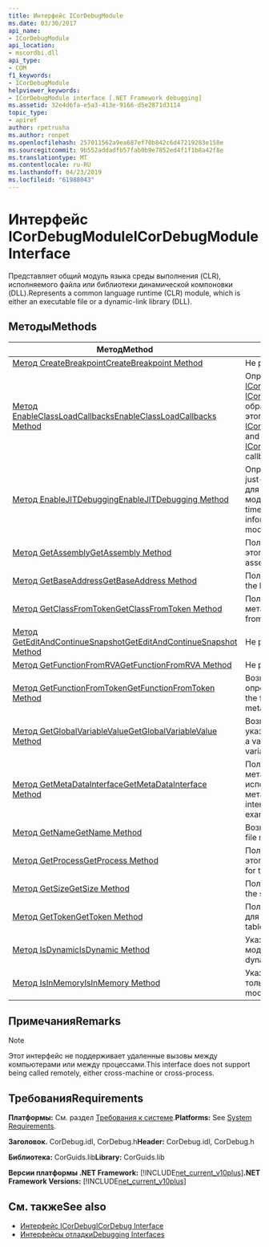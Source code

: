 ```yaml
---
title: Интерфейс ICorDebugModule
ms.date: 03/30/2017
api_name:
- ICorDebugModule
api_location:
- mscordbi.dll
api_type:
- COM
f1_keywords:
- ICorDebugModule
helpviewer_keywords:
- ICorDebugModule interface [.NET Framework debugging]
ms.assetid: 32e4d6fa-e5a3-413e-9166-d5e2871d3114
topic_type:
- apiref
author: rpetrusha
ms.author: ronpet
ms.openlocfilehash: 257011562a9ea687ef70b842c6d47219283e158e
ms.sourcegitcommit: 9b552addadfb57fab0b9e7852ed4f1f1b8a42f8e
ms.translationtype: MT
ms.contentlocale: ru-RU
ms.lasthandoff: 04/23/2019
ms.locfileid: "61988043"
---
```

# <a name="icordebugmodule-interface"></a><span data-ttu-id="8da55-102">Интерфейс ICorDebugModule</span><span class="sxs-lookup"><span data-stu-id="8da55-102">ICorDebugModule Interface</span></span>

<span data-ttu-id="8da55-103">Представляет общий модуль языка среды выполнения (CLR), исполняемого файла или библиотеки динамической компоновки (DLL).</span><span class="sxs-lookup"><span data-stu-id="8da55-103">Represents a common language runtime (CLR) module, which is either an executable file or a dynamic-link library (DLL).</span></span>  
  
## <a name="methods"></a><span data-ttu-id="8da55-104">Методы</span><span class="sxs-lookup"><span data-stu-id="8da55-104">Methods</span></span>  
  
|<span data-ttu-id="8da55-105">Метод</span><span class="sxs-lookup"><span data-stu-id="8da55-105">Method</span></span>|<span data-ttu-id="8da55-106">Описание</span><span class="sxs-lookup"><span data-stu-id="8da55-106">Description</span></span>|  
|------------|-----------------|  
|[<span data-ttu-id="8da55-107">Метод CreateBreakpoint</span><span class="sxs-lookup"><span data-stu-id="8da55-107">CreateBreakpoint Method</span></span>](../../../../docs/framework/unmanaged-api/debugging/icordebugmodule-createbreakpoint-method.md)|<span data-ttu-id="8da55-108">Не реализовано.</span><span class="sxs-lookup"><span data-stu-id="8da55-108">Not implemented.</span></span>|  
|[<span data-ttu-id="8da55-109">Метод EnableClassLoadCallbacks</span><span class="sxs-lookup"><span data-stu-id="8da55-109">EnableClassLoadCallbacks Method</span></span>](../../../../docs/framework/unmanaged-api/debugging/icordebugmodule-enableclassloadcallbacks-method.md)|<span data-ttu-id="8da55-110">Определяет, является ли [ICorDebugManagedCallback::LoadClass](../../../../docs/framework/unmanaged-api/debugging/icordebugmanagedcallback-loadclass-method.md) и [ICorDebugManagedCallback::UnloadClass](../../../../docs/framework/unmanaged-api/debugging/icordebugmanagedcallback-unloadclass-method.md) обратные вызовы, называются для этого модуля.</span><span class="sxs-lookup"><span data-stu-id="8da55-110">Determines whether the [ICorDebugManagedCallback::LoadClass](../../../../docs/framework/unmanaged-api/debugging/icordebugmanagedcallback-loadclass-method.md) and [ICorDebugManagedCallback::UnloadClass](../../../../docs/framework/unmanaged-api/debugging/icordebugmanagedcallback-unloadclass-method.md) callbacks are called for this module.</span></span>|  
|[<span data-ttu-id="8da55-111">Метод EnableJITDebugging</span><span class="sxs-lookup"><span data-stu-id="8da55-111">EnableJITDebugging Method</span></span>](../../../../docs/framework/unmanaged-api/debugging/icordebugmodule-enablejitdebugging-method.md)|<span data-ttu-id="8da55-112">Определяет, сохраняет ли компилятор just-in-time (JIT) сведения об отладке для методов в данном модуле.</span><span class="sxs-lookup"><span data-stu-id="8da55-112">Determines whether the just-in-time (JIT) compiler preserves debugging information for methods within this module.</span></span>|  
|[<span data-ttu-id="8da55-113">Метод GetAssembly</span><span class="sxs-lookup"><span data-stu-id="8da55-113">GetAssembly Method</span></span>](../../../../docs/framework/unmanaged-api/debugging/icordebugmodule-getassembly-method.md)|<span data-ttu-id="8da55-114">Получает соответствующая сборка для этого модуля.</span><span class="sxs-lookup"><span data-stu-id="8da55-114">Gets the containing assembly for this module.</span></span>|  
|[<span data-ttu-id="8da55-115">Метод GetBaseAddress</span><span class="sxs-lookup"><span data-stu-id="8da55-115">GetBaseAddress Method</span></span>](../../../../docs/framework/unmanaged-api/debugging/icordebugmodule-getbaseaddress-method.md)|<span data-ttu-id="8da55-116">Получает базовый адрес модуля.</span><span class="sxs-lookup"><span data-stu-id="8da55-116">Gets the base address of the module.</span></span>|  
|[<span data-ttu-id="8da55-117">Метод GetClassFromToken</span><span class="sxs-lookup"><span data-stu-id="8da55-117">GetClassFromToken Method</span></span>](../../../../docs/framework/unmanaged-api/debugging/icordebugmodule-getclassfromtoken-method.md)|<span data-ttu-id="8da55-118">Получает ICorDebugClass из метаданных.</span><span class="sxs-lookup"><span data-stu-id="8da55-118">Gets the ICorDebugClass from the metadata.</span></span>|  
|[<span data-ttu-id="8da55-119">Метод GetEditAndContinueSnapshot</span><span class="sxs-lookup"><span data-stu-id="8da55-119">GetEditAndContinueSnapshot Method</span></span>](../../../../docs/framework/unmanaged-api/debugging/icordebugmodule-geteditandcontinuesnapshot-method.md)|<span data-ttu-id="8da55-120">Не рекомендуется.</span><span class="sxs-lookup"><span data-stu-id="8da55-120">Deprecated.</span></span>|  
|[<span data-ttu-id="8da55-121">Метод GetFunctionFromRVA</span><span class="sxs-lookup"><span data-stu-id="8da55-121">GetFunctionFromRVA Method</span></span>](../../../../docs/framework/unmanaged-api/debugging/icordebugmodule-getfunctionfromrva-method.md)|<span data-ttu-id="8da55-122">Не реализовано.</span><span class="sxs-lookup"><span data-stu-id="8da55-122">Not implemented.</span></span>|  
|[<span data-ttu-id="8da55-123">Метод GetFunctionFromToken</span><span class="sxs-lookup"><span data-stu-id="8da55-123">GetFunctionFromToken Method</span></span>](../../../../docs/framework/unmanaged-api/debugging/icordebugmodule-getfunctionfromtoken-method.md)|<span data-ttu-id="8da55-124">Возвращает функцию, которое определяется токеном метаданных.</span><span class="sxs-lookup"><span data-stu-id="8da55-124">Gets the function that is specified by the metadata token.</span></span>|  
|[<span data-ttu-id="8da55-125">Метод GetGlobalVariableValue</span><span class="sxs-lookup"><span data-stu-id="8da55-125">GetGlobalVariableValue Method</span></span>](../../../../docs/framework/unmanaged-api/debugging/icordebugmodule-getglobalvariablevalue-method.md)|<span data-ttu-id="8da55-126">Возвращает объект значения для указанной глобальной переменной.</span><span class="sxs-lookup"><span data-stu-id="8da55-126">Gets a value object for the specified global variable.</span></span>|  
|[<span data-ttu-id="8da55-127">Метод GetMetaDataInterface</span><span class="sxs-lookup"><span data-stu-id="8da55-127">GetMetaDataInterface Method</span></span>](../../../../docs/framework/unmanaged-api/debugging/icordebugmodule-getmetadatainterface-method.md)|<span data-ttu-id="8da55-128">Получает указатель на интерфейс метаданных, который может использоваться для просмотра метаданных для модуля.</span><span class="sxs-lookup"><span data-stu-id="8da55-128">Gets a metadata interface pointer that can be used to examine the metadata for the module.</span></span>|  
|[<span data-ttu-id="8da55-129">Метод GetName</span><span class="sxs-lookup"><span data-stu-id="8da55-129">GetName Method</span></span>](../../../../docs/framework/unmanaged-api/debugging/icordebugmodule-getname-method.md)|<span data-ttu-id="8da55-130">Возвращает имя файла модуля.</span><span class="sxs-lookup"><span data-stu-id="8da55-130">Gets the file name of the module.</span></span>|  
|[<span data-ttu-id="8da55-131">Метод GetProcess</span><span class="sxs-lookup"><span data-stu-id="8da55-131">GetProcess Method</span></span>](../../../../docs/framework/unmanaged-api/debugging/icordebugmodule-getprocess-method.md)|<span data-ttu-id="8da55-132">Получает процесс, содержащий для этого модуля.</span><span class="sxs-lookup"><span data-stu-id="8da55-132">Gets the containing process for this module.</span></span>|  
|[<span data-ttu-id="8da55-133">Метод GetSize</span><span class="sxs-lookup"><span data-stu-id="8da55-133">GetSize Method</span></span>](../../../../docs/framework/unmanaged-api/debugging/icordebugmodule-getsize-method.md)|<span data-ttu-id="8da55-134">Получает размер блока в байтах.</span><span class="sxs-lookup"><span data-stu-id="8da55-134">Gets the size of the module in bytes.</span></span>|  
|[<span data-ttu-id="8da55-135">Метод GetToken</span><span class="sxs-lookup"><span data-stu-id="8da55-135">GetToken Method</span></span>](../../../../docs/framework/unmanaged-api/debugging/icordebugmodule-gettoken-method.md)|<span data-ttu-id="8da55-136">Получает токен для записи в таблице для этого модуля.</span><span class="sxs-lookup"><span data-stu-id="8da55-136">Gets the token for the table entry for this module.</span></span>|  
|[<span data-ttu-id="8da55-137">Метод IsDynamic</span><span class="sxs-lookup"><span data-stu-id="8da55-137">IsDynamic Method</span></span>](../../../../docs/framework/unmanaged-api/debugging/icordebugmodule-isdynamic-method.md)|<span data-ttu-id="8da55-138">Указывает, является ли динамический модуль.</span><span class="sxs-lookup"><span data-stu-id="8da55-138">Indicates whether the module is dynamic.</span></span>|  
|[<span data-ttu-id="8da55-139">Метод IsInMemory</span><span class="sxs-lookup"><span data-stu-id="8da55-139">IsInMemory Method</span></span>](../../../../docs/framework/unmanaged-api/debugging/icordebugmodule-isinmemory-method.md)|<span data-ttu-id="8da55-140">Указывает, существует ли этот модуль только в памяти.</span><span class="sxs-lookup"><span data-stu-id="8da55-140">Indicates whether this module exists only in memory.</span></span>|  
  
## <a name="remarks"></a><span data-ttu-id="8da55-141">Примечания</span><span class="sxs-lookup"><span data-stu-id="8da55-141">Remarks</span></span>  
  
> [!NOTE]
>  <span data-ttu-id="8da55-142">Этот интерфейс не поддерживает удаленные вызовы между компьютерами или между процессами.</span><span class="sxs-lookup"><span data-stu-id="8da55-142">This interface does not support being called remotely, either cross-machine or cross-process.</span></span>  
  
## <a name="requirements"></a><span data-ttu-id="8da55-143">Требования</span><span class="sxs-lookup"><span data-stu-id="8da55-143">Requirements</span></span>  
 <span data-ttu-id="8da55-144">**Платформы:** См. раздел [Требования к системе](../../../../docs/framework/get-started/system-requirements.md).</span><span class="sxs-lookup"><span data-stu-id="8da55-144">**Platforms:** See [System Requirements](../../../../docs/framework/get-started/system-requirements.md).</span></span>  
  
 <span data-ttu-id="8da55-145">**Заголовок.** CorDebug.idl, CorDebug.h</span><span class="sxs-lookup"><span data-stu-id="8da55-145">**Header:** CorDebug.idl, CorDebug.h</span></span>  
  
 <span data-ttu-id="8da55-146">**Библиотека:** CorGuids.lib</span><span class="sxs-lookup"><span data-stu-id="8da55-146">**Library:** CorGuids.lib</span></span>  
  
 <span data-ttu-id="8da55-147">**Версии платформы .NET Framework:** [!INCLUDE[net_current_v10plus](../../../../includes/net-current-v10plus-md.md)]</span><span class="sxs-lookup"><span data-stu-id="8da55-147">**.NET Framework Versions:** [!INCLUDE[net_current_v10plus](../../../../includes/net-current-v10plus-md.md)]</span></span>  
  
## <a name="see-also"></a><span data-ttu-id="8da55-148">См. также</span><span class="sxs-lookup"><span data-stu-id="8da55-148">See also</span></span>

- [<span data-ttu-id="8da55-149">Интерфейс ICorDebug</span><span class="sxs-lookup"><span data-stu-id="8da55-149">ICorDebug Interface</span></span>](../../../../docs/framework/unmanaged-api/debugging/icordebug-interface.md)
- [<span data-ttu-id="8da55-150">Интерфейсы отладки</span><span class="sxs-lookup"><span data-stu-id="8da55-150">Debugging Interfaces</span></span>](../../../../docs/framework/unmanaged-api/debugging/debugging-interfaces.md)
